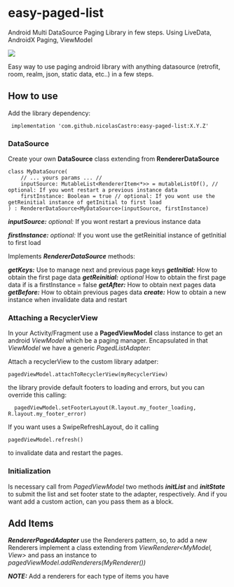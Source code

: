 # easy-paged-list
Android Multi DataSource Paging Library in few steps. Using LiveData, AndroidX Paging, ViewModel

[![](https://jitpack.io/v/nicolasCastro/easy-paged-list.svg)](https://jitpack.io/#nicolasCastro/easy-paged-list)

Easy way to use paging android library with anything datasource (retrofit, room, realm, json, static data, etc..) in a few steps.

## How to use

Add the library dependency:

     implementation 'com.github.nicolasCastro:easy-paged-list:X.Y.Z'
     
### DataSource

Create your own **DataSource** class extending from **RendererDataSource**

    class MyDataSource(
        // ... yours params ... //
        inputSource: MutableList<RendererItem<*>> = mutableListOf(), // optional: If you wont restart a previous instance data
        firstInstance: Boolean = true // optional: If you wont use the getReinitial instance of getInitial to first load
    ) : RendererDataSource<MyDataSource>(inputSource, firstInstance)
    
***inputSource:*** *optional:* If you wont restart a previous instance data

***firstInstance:*** *optional:* If you wont use the getReinitial instance of getInitial to first load

Implements ***RendererDataSource*** methods:

***getKeys:*** Use to manage next and previous page keys
***getInitial:*** How to obtain the first page data
***getReinitial:*** *optional* How to obtain the first page data if is a firstInstance = false
***getAfter:*** How to obtain next pages data
***getBefore:*** How to obtain previous pages data
***create:*** How to obtain a new instance when invalidate data and restart

### Attaching a RecyclerView

In your Activity/Fragment use a **PagedViewModel** class instance to get an android *ViewModel*  which be a paging manager. Encapsulated in that *ViewModel* we have a generic *PagedListAdapter*:

Attach a recyclerView to the custom library adatper:

    pagedViewModel.attachToRecyclerView(myRecyclerView)

the library provide default footers to loading and errors, but you can override this calling:

      pagedViewModel.setFooterLayout(R.layout.my_footer_loading, R.layout.my_footer_error)
      
If you want uses a SwipeRefreshLayout, do it calling 

    pagedViewModel.refresh()
    
to invalidate data and restart the pages.  

### Initialization

Is necessary call from *PagedViewModel* two methods ***initList*** and ***initState*** to submit the list and set footer state to the adapter, respectively. And if you want add a custom action, can you pass them as a block.


## Add Items

***RendererPagedAdapter*** use the Renderers pattern, so, to add a new Renderers implement a class extending from *ViewRenderer<MyModel, View>* and pass an instance to *pagedViewModel.addRenderers(MyRenderer())*

***NOTE:*** Add a renderers for each type of items you have
